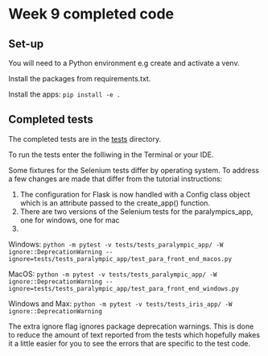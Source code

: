 # Week 9 completed code

## Set-up

You will need to a Python environment e.g create and activate a venv.

Install the packages from requirements.txt.

Install the apps: `pip install -e .`

## Completed tests

The completed tests are in the [tests](/tests) directory.

To run the tests enter the folliwing in the Terminal or your IDE.

Some fixtures for the Selenium tests differ by operating system. To address a few changes are made that differ from the tutorial instructions:

1. The configuration for Flask is now handled with a Config class object which is an attribute passed to the create_app() function.
2. There are two versions of the Selenium tests for the paralympics_app, one for windows, one for mac
2.

Windows: `python -m pytest -v tests/tests_paralympic_app/ -W ignore::DeprecationWarning --ignore=tests/tests_paralympic_app/test_para_front_end_macos.py`

MacOS: `python -m pytest -v tests/tests_paralympic_app/ -W ignore::DeprecationWarning --ignore=tests/tests_paralympic_app/test_para_front_end_windows.py`

Windows and Max: `python -m pytest -v tests/tests_iris_app/ -W ignore::DeprecationWarning`

The extra ignore flag ignores package deprecation warnings. This is done to reduce the amount of text reported from the tests which hopefully makes it a little easier for you to see the errors that are specific to the test code.

